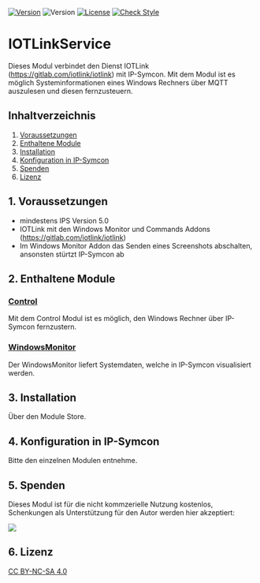 [![Version](https://img.shields.io/badge/Symcon-PHPModul-red.svg)](https://www.symcon.de/service/dokumentation/entwicklerbereich/sdk-tools/sdk-php/)
![Version](https://img.shields.io/badge/Symcon%20Version-5.0%20%3E-blue.svg)
[![License](https://img.shields.io/badge/License-CC%20BY--NC--SA%204.0-green.svg)](https://creativecommons.org/licenses/by-nc-sa/4.0/)
[![Check Style](https://github.com/Schnittcher/IOTLinkService/workflows/Check%20Style/badge.svg)](https://github.com/Schnittcher/IOTLinkService/actions)

# IOTLinkService
Dieses Modul verbindet den Dienst IOTLink (https://gitlab.com/iotlink/iotlink) mit IP-Symcon.
Mit dem Modul ist es möglich Systeminformationen eines Windows Rechners über MQTT auszulesen und diesen fernzusteuern.

## Inhaltverzeichnis
1. [Voraussetzungen](#1-voraussetzungen)
2. [Enthaltene Module](#2-enthaltene-module)
3. [Installation](#3-installation)
4. [Konfiguration in IP-Symcon](#4-konfiguration-in-ip-symcon)
5. [Spenden](#5-spenden)
6. [Lizenz](#6-lizenz)

## 1. Voraussetzungen

* mindestens IPS Version 5.0
* IOTLink mit den Windows Monitor und Commands Addons (https://gitlab.com/iotlink/iotlink)
* Im Windows Monitor Addon das Senden eines Screenshots abschalten, ansonsten stürtzt IP-Symcon ab

## 2. Enthaltene Module

### [Control](Control/README.md)
Mit dem Control Modul ist es möglich, den Windows Rechner über IP-Symcon fernzustern.

### [WindowsMonitor](WindowsMonitor/README.md)
Der WindowsMonitor liefert Systemdaten, welche in IP-Symcon visualisiert werden.

## 3. Installation

Über den Module Store.

## 4. Konfiguration in IP-Symcon
Bitte den einzelnen Modulen entnehme.

## 5. Spenden

Dieses Modul ist für die nicht kommzerielle Nutzung kostenlos, Schenkungen als Unterstützung für den Autor werden hier akzeptiert:    

<a href="https://www.paypal.com/cgi-bin/webscr?cmd=_s-xclick&hosted_button_id=EK4JRP87XLSHW" target="_blank"><img src="https://www.paypalobjects.com/de_DE/DE/i/btn/btn_donate_LG.gif" border="0" /></a>

## 6. Lizenz

[CC BY-NC-SA 4.0](https://creativecommons.org/licenses/by-nc-sa/4.0/)
